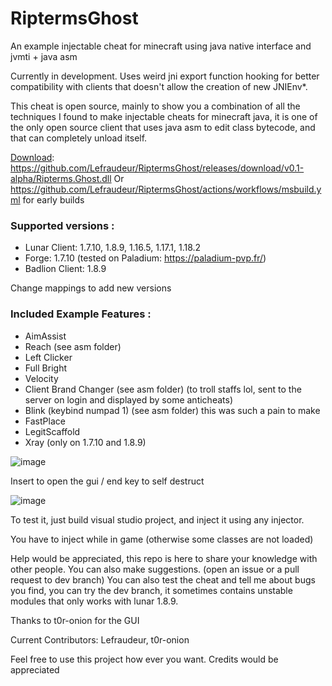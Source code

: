 # RiptermsGhost
An example injectable cheat for minecraft using java native interface and jvmti + java asm

Currently in development.
Uses weird jni export function hooking for better compatibility with clients that doesn't allow the creation of new JNIEnv*.

This cheat is open source, mainly to show you a combination of all the techniques I found to make injectable cheats for minecraft java, it is one of the only open source client that uses java asm to edit class bytecode, and that can completely unload itself.

<ins>Download</ins>: https://github.com/Lefraudeur/RiptermsGhost/releases/download/v0.1-alpha/Ripterms.Ghost.dll
Or https://github.com/Lefraudeur/RiptermsGhost/actions/workflows/msbuild.yml for early builds

### Supported versions :
- Lunar Client: 1.7.10, 1.8.9, 1.16.5, 1.17.1, 1.18.2
- Forge: 1.7.10 (tested on Paladium: https://paladium-pvp.fr/)
- Badlion Client: 1.8.9

Change mappings to add new versions

### Included Example Features :
- AimAssist
- Reach (see asm folder)
- Left Clicker
- Full Bright
- Velocity
- Client Brand Changer (see asm folder) (to troll staffs lol, sent to the server on login and displayed by some anticheats)
- Blink (keybind numpad 1) (see asm folder) this was such a pain to make
- FastPlace
- LegitScaffold
- Xray (only on 1.7.10 and 1.8.9)

![image](https://github.com/Lefraudeur/RiptermsGhost/assets/91006387/39690baa-859a-4ea2-a9b0-dfbc8cbfe472)

Insert to open the gui / end key to self destruct

![image](https://github.com/Lefraudeur/RiptermsGhost/assets/91006387/96388338-971e-48e5-9703-5c1ed30fcdce)


To test it, just build visual studio project, and inject it using any injector.

You have to inject while in game (otherwise some classes are not loaded)


Help would be appreciated, this repo is here to share your knowledge with other people. You can also make suggestions. (open an issue or a pull request to dev branch)
You can also test the cheat and tell me about bugs you find, you can try the dev branch, it sometimes contains unstable modules that only works with lunar 1.8.9.


Thanks to t0r-onion for the GUI

Current Contributors:
Lefraudeur,
t0r-onion

Feel free to use this project how ever you want. Credits would be appreciated
